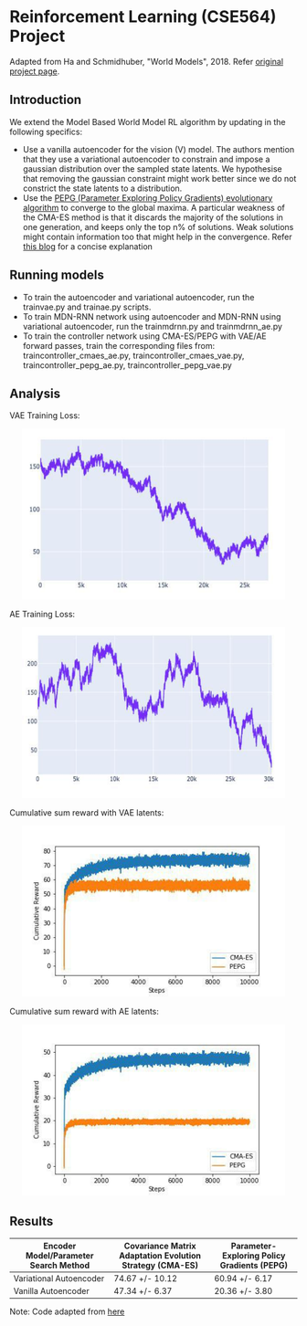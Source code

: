 # Reinforcement Learning (CSE564) Project

Adapted from Ha and Schmidhuber, "World Models", 2018. Refer [original project page](https://ctallec.github.io/world-models/).

## Introduction

We extend the Model Based World Model RL algorithm by updating in the following specifics:
- Use a vanilla autoencoder for the vision (V) model. The authors mention that they use a variational autoencoder to constrain and impose a gaussian distribution over the sampled state latents. We hypothesise that removing the gaussian constraint might work better since we do not constrict the state latents to a distribution.
- Use the [PEPG (Parameter Exploring Policy Gradients) evolutionary algorithm](http://citeseerx.ist.psu.edu/viewdoc/download;jsessionid=A64D1AE8313A364B814998E9E245B40A?doi=10.1.1.180.7104&rep=rep1&type=pdf) to converge to the global maxima. A particular weakness of the CMA-ES method is that it discards the majority of the solutions in one generation, and keeps only the top n% of solutions. Weak solutions might contain information too that might help in the convergence. Refer [this blog](http://blog.otoro.net/2017/10/29/visual-evolution-strategies/) for a concise explanation

## Running models

- To train the autoencoder and variational autoencoder, run the trainvae.py and trainae.py scripts.
- To train MDN-RNN network using autoencoder and MDN-RNN using variational autoencoder, run the trainmdrnn.py and trainmdrnn_ae.py
- To train the controller network using CMA-ES/PEPG with VAE/AE forward passes, train the corresponding files from: traincontroller_cmaes_ae.py, traincontroller_cmaes_vae.py, traincontroller_pepg_ae.py, traincontroller_pepg_vae.py

## Analysis

VAE Training Loss:

<p align="center">
  <img width="460" height="300" src="images/vae_loss.jpg">
</p>

AE Training Loss:
<p align="center">
  <img width="460" height="300" src="images/ae_loss.jpg">
</p>

Cumulative sum reward with VAE latents:
<p align="center">
  <img width="460" height="300" src="images/vae_cum_sum.jpg">
</p>

Cumulative sum reward with AE latents:
<p align="center">
  <img width="460" height="300" src="images/ae_cum_sum.jpg">
</p>

## Results
Encoder Model/Parameter Search Method | Covariance Matrix Adaptation Evolution Strategy (CMA-ES) | Parameter-Exploring Policy Gradients (PEPG)
------------ | ------------- | -------------
Variational Autoencoder | 74.67 +/- 10.12 | 60.94 +/- 6.17 
 Vanilla Autoencoder | 47.34 +/- 6.37 | 20.36 +/- 3.80


Note: Code adapted from [here](https://github.com/ctallec/world-models)